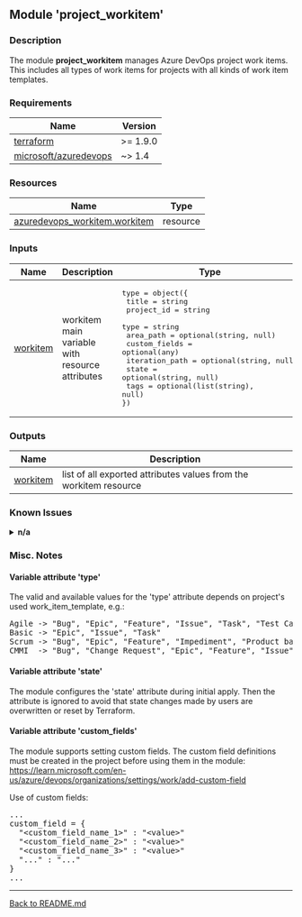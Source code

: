 ## Module 'project_workitem'

### Description  

The module **project_workitem** manages Azure DevOps project work items. This includes all types of work items for projects with all kinds of work item templates.  

### Requirements

| Name | Version |
|------|---------|
| <a name="requirement_terraform"></a> [terraform](#requirement\_terraform) | >= 1.9.0 |
| <a name="requirement_azuredevops"></a> [microsoft\/azuredevops](#requirement\_azuredevops) | ~> 1.4 |

### Resources

| Name | Type |
|------|------|
| [azuredevops_workitem.workitem](https://registry.terraform.io/providers/microsoft/azuredevops/latest/docs/resources/workitem) | resource |

### Inputs

| Name | Description | Type | Default | Required |
|------|-------------|------|---------|:--------:|
| <a name="input_workitem"></a> [workitem](#input\_workitem) | workitem main variable with resource attributes | <pre>type = object({<br>  title = string<br>  project_id = string<br>  type = string<br>  area_path = optional(string, null)<br>  custom_fields = optional(any)<br>  iteration_path = optional(string, null)<br>  state = optional(string, null)<br>  tags = optional(list(string), null)<br>})<br></pre> | none | yes |

### Outputs

| Name | Description |
|------|-------------|
| <a name="output_workitem"></a> [workitem](#output\_workitem) | list of all exported attributes values from the workitem resource |

### Known Issues

<details>
<summary><b>n/a</b></summary>

######
  
</details>

### Misc. Notes

#### Variable attribute 'type'  
  
The valid and available values for the 'type' attribute depends on project's used work_item_template, e.g.:  
  
<pre>
Agile -> "Bug", "Epic", "Feature", "Issue", "Task", "Test Case", "User Story"
Basic -> "Epic", "Issue", "Task"
Scrum -> "Bug", "Epic", "Feature", "Impediment", "Product backlog item", "Task"
CMMI  -> "Bug", "Change Request", "Epic", "Feature", "Issue", "Requirment", "Review", "Risk", "Task"
</pre>
  
#### Variable attribute 'state'  
  
The module configures the 'state' attribute during initial apply. Then the attribute is ignored to avoid that state changes made by users are overwritten or reset by Terraform.  
  
#### Variable attribute 'custom_fields'  
  
The module supports setting custom fields. The custom field definitions must be created in the project before using them in the module:  
https://learn.microsoft.com/en-us/azure/devops/organizations/settings/work/add-custom-field  
  
Use of custom fields:  
  
<pre>
...
custom_field = {
  "&lt;custom_field_name_1&gt;" : "&lt;value&gt;"
  "&lt;custom_field_name_2&gt;" : "&lt;value&gt;"
  "&lt;custom_field_name_3&gt;" : "&lt;value&gt;"
  "..." : "..."
}
...
</pre>
  
---
  
[Back to README.md](../README.md)  